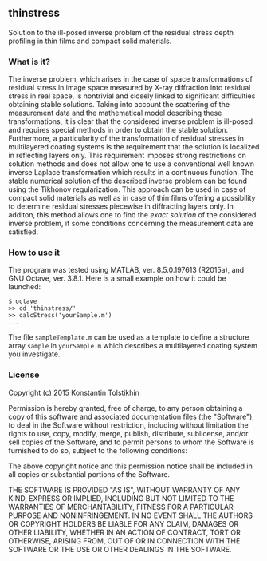 ## thinstress

Solution to the ill-posed inverse problem of the residual stress depth
profiling in thin films and compact solid materials.

### What is it?

The inverse problem, which arises in the case of space transformations of
residual stress in image space measured by X-ray diffraction into residual
stress in real space, is nontrivial and closely linked to significant
difficulties obtaining stable solutions. Taking into account the scattering of
the measurement data and the mathematical model describing these
transformations, it is clear that the considered inverse problem is ill-posed
and requires special methods in order to obtain the stable solution.
Furthermore, a particularity of the transformation of residual stresses in
multilayered coating systems is the requirement that the solution is localized
in reflecting layers only. This requirement imposes strong restrictions on
solution methods and does not allow one to use a conventional well known
inverse Laplace transformation which results in a continuous function. The
stable numerical solution of the described inverse problem can be found using
the Tikhonov regularization. This approach can be used in case of compact solid
materials as well as in case of thin films offering a possibility to determine
residual stresses piecewise in diffracting layers only. In additon, this method
allows one to find the *exact solution* of the considered inverse problem,
if some conditions concerning the measurement data are satisfied.

### How to use it

The program was tested using MATLAB, ver. 8.5.0.197613 (R2015a), and GNU
Octave, ver. 3.8.1. Here is a small example on how it could be launched:
```
$ octave
>> cd 'thinstress/'
>> calcStress('yourSample.m')
...
```
The file `sampleTemplate.m` can be used as a template to define a structure
array `sample` in `yourSample.m` which describes a multilayered coating system
you investigate.  

### License

Copyright (c) 2015 Konstantin Tolstikhin

Permission is hereby granted, free of charge, to any person obtaining a copy
of this software and associated documentation files (the "Software"), to deal
in the Software without restriction, including without limitation the rights
to use, copy, modify, merge, publish, distribute, sublicense, and/or sell
copies of the Software, and to permit persons to whom the Software is
furnished to do so, subject to the following conditions:

The above copyright notice and this permission notice shall be included in
all copies or substantial portions of the Software.

THE SOFTWARE IS PROVIDED "AS IS", WITHOUT WARRANTY OF ANY KIND, EXPRESS OR
IMPLIED, INCLUDING BUT NOT LIMITED TO THE WARRANTIES OF MERCHANTABILITY,
FITNESS FOR A PARTICULAR PURPOSE AND NONINFRINGEMENT. IN NO EVENT SHALL THE
AUTHORS OR COPYRIGHT HOLDERS BE LIABLE FOR ANY CLAIM, DAMAGES OR OTHER
LIABILITY, WHETHER IN AN ACTION OF CONTRACT, TORT OR OTHERWISE, ARISING FROM,
OUT OF OR IN CONNECTION WITH THE SOFTWARE OR THE USE OR OTHER DEALINGS IN
THE SOFTWARE.
